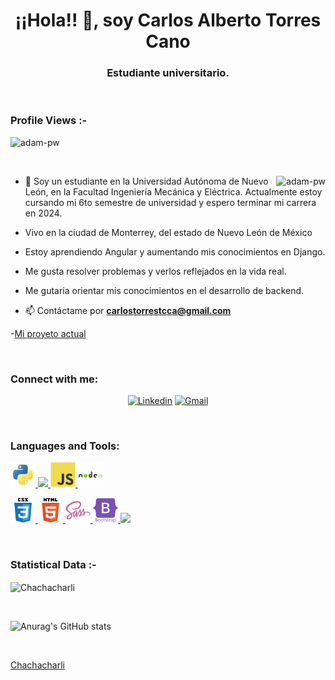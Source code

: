 <h1 align="center">¡¡Hola!! 👋, soy Carlos Alberto Torres Cano</h1>
<h3 align="center">Estudiante universitario.</h3>

<br>

<p align="right"> <h3>Profile Views :-</h3> <img src="https://komarev.com/ghpvc/?username=Chachacharli-pw&label=Profile%20views&color=0e75b6&style=flat"
    alt="adam-pw" /> 
  </p>

<br>

<p><img align="right" src="https://github.com/Adam-pw/Adam-pw/blob/main/animation_500_kxa883sd.gif" alt="adam-pw" /></p>


- 🌱 Soy un estudiante en la Universidad Autónoma de Nuevo León, en la Facultad Ingeniería Mecánica y Eléctrica. Actualmente estoy cursando mi 6to semestre de universidad y espero terminar mi carrera en 2024.

- Vivo en la ciudad de Monterrey, del estado de Nuevo León de México 

- Estoy aprendiendo Angular y aumentando mis conocimientos en Django.

- Me gusta resolver problemas y verlos reflejados en la vida real.

- Me gutaria orientar mis conocimientos en el desarrollo de backend.

- 📫 Contáctame por  **carlostorrestcca@gmail.com**

-<a href="https://www.bravobikes.cc/">Mi proyeto actual</a>


<br>

<h3 align="left">Connect with me:</h3>
<p align="center">
  <a href="www.linkedin.com/in/carlos-alberto-torres-cano"><img alt="Linkedin" title="Carlos Torres Linkedin" src="https://img.shields.io/badge/LinkedIn-0077B5?style=for-the-badge&logo=linkedin&logoColor=white"></a>
  <a href="carlostorrestcca@gmail.com"><img alt="Gmail" title="Carlos Torres Gmail" src="https://img.shields.io/badge/Gmail-D14836?style=for-the-badge&logo=gmail&logoColor=white"></a>
</p>

<br>

<h3 align="left">Languages and Tools:</h3>

<p align="left"> 
       <a href="https://www.python.org/" target="_blank" rel="noreferrer">
    <img src="https://raw.githubusercontent.com/devicons/devicon/master/icons/python/python-original.svg" alt="python"
   width="40" height="40" />  </a>
 <a href="https://www.djangoproject.com/">
 <img src="https://img.shields.io/badge/Django-092E20?style=for-the-badge&logo=django&logoColor=green" /> </a>
 <a  href="https://developer.mozilla.org/es/docs/Web/JavaScript">    
 <img
   src="https://raw.githubusercontent.com/devicons/devicon/master/icons/javascript/javascript-original.svg"
   alt="javascript" width="40" height="40" /> </a> <a href="https://kotlinlang.org" target="_blank" rel="noreferrer"></a>
<a href="https://nodejs.org/es/">
 <img
   src="https://raw.githubusercontent.com/devicons/devicon/master/icons/nodejs/nodejs-original-wordmark.svg"
   alt="nodejs" width="40" height="40" /> </a> 
   
 <a href="https://developer.mozilla.org/es/docs/Web/CSS"><img
   src="https://raw.githubusercontent.com/devicons/devicon/master/icons/css3/css3-original-wordmark.svg" alt="css3"
   width="40" height="40" /> </a> 
 <a href="https://developer.mozilla.org/es/docs/Web/HTML"><img
   src="https://raw.githubusercontent.com/devicons/devicon/master/icons/html5/html5-original-wordmark.svg"
   alt="html5" width="40" height="40" /> </a> 
 <a href="https://sass-lang.com/"><img
   src="https://raw.githubusercontent.com/devicons/devicon/master/icons/sass/sass-original.svg" alt="sass" width="40"
         height="40" /> </a>
 <a href="https://getbootstrap.com/docs/5.2/getting-started/introduction/"> 
     <img src="https://raw.githubusercontent.com/devicons/devicon/master/icons/bootstrap/bootstrap-plain-wordmark.svg"
   alt="bootstrap" width="40" height="40" /> </a> 
    <a href="https://www.adobe.com/mx/products/xd.html">
        <img src="https://img.shields.io/badge/Adobe%20XD-470137?style=for-the-badge&logo=Adobe%20XD&logoColor=#FF61F6" />   </a>
  
 </p>
<br>

<h3>Statistical Data :-</h3>
<p><img align="center"
    src="https://github-readme-stats.vercel.app/api/top-langs?username=Chachacharli&show_icons=true&locale=en&bg_color=0d1117&text_color=ffffff&layout=compact"
    alt="Chachacharli" 
    bg_color=#808080/></p>

<br>



![Anurag's GitHub stats](https://github-readme-stats.vercel.app/api?username=Chachacharli&show_icons=true&theme=radical)

<p align="left"> <a href="https://twitter.com/" target="blank"><img
      src="https://img.shields.io/twitter/follow/?logo=twitter&style=for-the-badge" alt="" /></a> </p>

[Chachacharli](https://github.com/Chachacharli)

